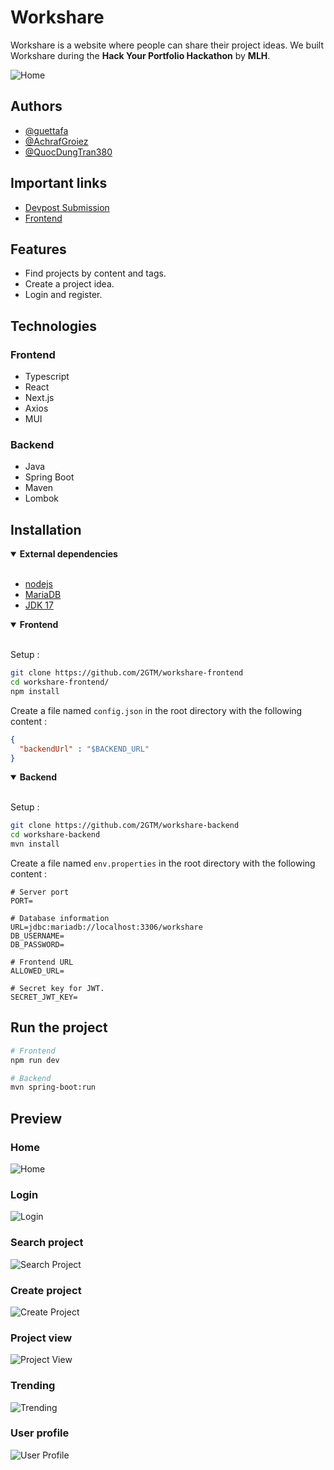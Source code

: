 # Workshare

Workshare is a website where people can share their project ideas. We built Workshare during the **Hack Your Portfolio Hackathon** by **MLH**.

![Home](https://raw.githubusercontent.com/2GTM/workshare-backend/refs/heads/dev/src/main/resources/readme/home_preview.png)

## Authors

- [@guettafa](https://www.github.com/guettafa)
- [@AchrafGroiez](https://github.com/AchrafGroiez)
- [@QuocDungTran380](https://github.com/QuocDungTran380)

## Important links

- [Devpost Submission](https://devpost.com/software/workshare-eyut9d)
- [Frontend](https://github.com/2GTM/workshare-frontend)

## Features

- Find projects by content and tags.
- Create a project idea.
- Login and register.

## Technologies

### Frontend

- Typescript
- React
- Next.js
- Axios
- MUI

### Backend

- Java
- Spring Boot
- Maven
- Lombok

## Installation
<!-- Dependencies -->
<details open><summary><b>External dependencies</b></summary>
<br />

- [nodejs](https://nodejs.org/en/download/prebuilt-installer)
- [MariaDB](https://mariadb.org/download/)
- [JDK 17](https://www.oracle.com/ca-en/java/technologies/downloads/#java17)

</details>

<!-- Frontend section -->
<details open><summary><b>Frontend</b></summary>
<br />

Setup :

```sh
git clone https://github.com/2GTM/workshare-frontend
cd workshare-frontend/
npm install
```

Create a file named `config.json` in the root directory with the following content :

```json
{
  "backendUrl" : "$BACKEND_URL"
}
```

</details>

<!-- Backend section -->
<details open><summary><b>Backend</b></summary>
<br />

Setup :

```sh
git clone https://github.com/2GTM/workshare-backend
cd workshare-backend
mvn install
```

Create a file named `env.properties` in the root directory with the following content :

```properties
# Server port
PORT=

# Database information
URL=jdbc:mariadb://localhost:3306/workshare
DB_USERNAME=
DB_PASSWORD=

# Frontend URL
ALLOWED_URL=

# Secret key for JWT.
SECRET_JWT_KEY=
```

</details>

## Run the project

```sh
# Frontend
npm run dev

# Backend
mvn spring-boot:run
```

## Preview

### Home

![Home](https://raw.githubusercontent.com/2GTM/workshare-backend/refs/heads/dev/src/main/resources/readme/home.png)

### Login

![Login](https://raw.githubusercontent.com/2GTM/workshare-backend/refs/heads/dev/src/main/resources/readme/login.png)

### Search project

![Search Project](https://raw.githubusercontent.com/2GTM/workshare-backend/refs/heads/dev/src/main/resources/readme/find_a_project.png)

### Create project

![Create Project](https://raw.githubusercontent.com/2GTM/workshare-backend/refs/heads/dev/src/main/resources/readme/create_project.png)

### Project view

![Project View](https://raw.githubusercontent.com/2GTM/workshare-backend/refs/heads/dev/src/main/resources/readme/project_%5Bid%5D.png)

### Trending

![Trending](https://raw.githubusercontent.com/2GTM/workshare-backend/refs/heads/dev/src/main/resources/readme/trending.png)

### User profile

![User Profile](https://raw.githubusercontent.com/2GTM/workshare-backend/refs/heads/dev/src/main/resources/readme/user_profil.png)
